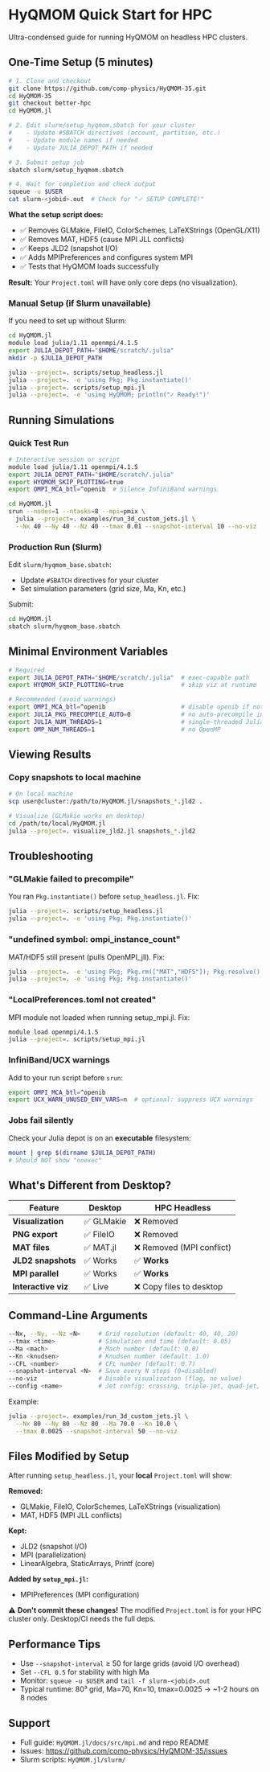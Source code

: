 # HyQMOM Quick Start for HPC

Ultra-condensed guide for running HyQMOM on headless HPC clusters.

## One-Time Setup (5 minutes)

```bash
# 1. Clone and checkout
git clone https://github.com/comp-physics/HyQMOM-35.git
cd HyQMOM-35
git checkout better-hpc
cd HyQMOM.jl

# 2. Edit slurm/setup_hyqmom.sbatch for your cluster
#    - Update #SBATCH directives (account, partition, etc.)
#    - Update module names if needed
#    - Update JULIA_DEPOT_PATH if needed

# 3. Submit setup job
sbatch slurm/setup_hyqmom.sbatch

# 4. Wait for completion and check output
squeue -u $USER
cat slurm-<jobid>.out  # Check for "✓ SETUP COMPLETE!"
```

**What the setup script does:**
- ✅ Removes GLMakie, FileIO, ColorSchemes, LaTeXStrings (OpenGL/X11)
- ✅ Removes MAT, HDF5 (cause MPI JLL conflicts)
- ✅ Keeps JLD2 (snapshot I/O)
- ✅ Adds MPIPreferences and configures system MPI
- ✅ Tests that HyQMOM loads successfully

**Result:** Your `Project.toml` will have only core deps (no visualization).

### Manual Setup (if Slurm unavailable)

If you need to set up without Slurm:

```bash
cd HyQMOM.jl
module load julia/1.11 openmpi/4.1.5
export JULIA_DEPOT_PATH="$HOME/scratch/.julia"
mkdir -p $JULIA_DEPOT_PATH

julia --project=. scripts/setup_headless.jl
julia --project=. -e 'using Pkg; Pkg.instantiate()'
julia --project=. scripts/setup_mpi.jl
julia --project=. -e 'using HyQMOM; println("✓ Ready!")'
```

## Running Simulations

### Quick Test Run

```bash
# Interactive session or script
module load julia/1.11 openmpi/4.1.5
export JULIA_DEPOT_PATH="$HOME/scratch/.julia"
export HYQMOM_SKIP_PLOTTING=true
export OMPI_MCA_btl=^openib  # Silence InfiniBand warnings

cd HyQMOM.jl
srun --nodes=1 --ntasks=8 --mpi=pmix \
  julia --project=. examples/run_3d_custom_jets.jl \
  --Nx 40 --Ny 40 --Nz 40 --tmax 0.01 --snapshot-interval 10 --no-viz
```

### Production Run (Slurm)

Edit `slurm/hyqmom_base.sbatch`:
- Update `#SBATCH` directives for your cluster
- Set simulation parameters (grid size, Ma, Kn, etc.)

Submit:
```bash
cd HyQMOM.jl
sbatch slurm/hyqmom_base.sbatch
```

## Minimal Environment Variables

```bash
# Required
export JULIA_DEPOT_PATH="$HOME/scratch/.julia"  # exec-capable path
export HYQMOM_SKIP_PLOTTING=true                # skip viz at runtime

# Recommended (avoid warnings)
export OMPI_MCA_btl=^openib                     # disable openib if not configured
export JULIA_PKG_PRECOMPILE_AUTO=0              # no auto-precompile in jobs
export JULIA_NUM_THREADS=1                      # single-threaded Julia
export OMP_NUM_THREADS=1                        # no OpenMP
```

## Viewing Results

### Copy snapshots to local machine

```bash
# On local machine
scp user@cluster:/path/to/HyQMOM.jl/snapshots_*.jld2 .

# Visualize (GLMakie works on desktop)
cd /path/to/local/HyQMOM.jl
julia --project=. visualize_jld2.jl snapshots_*.jld2
```

## Troubleshooting

### "GLMakie failed to precompile"
You ran `Pkg.instantiate()` before `setup_headless.jl`. Fix:
```bash
julia --project=. scripts/setup_headless.jl
julia --project=. -e 'using Pkg; Pkg.instantiate()'
```

### "undefined symbol: ompi_instance_count"
MAT/HDF5 still present (pulls OpenMPI_jll). Fix:
```bash
julia --project=. -e 'using Pkg; Pkg.rm(["MAT","HDF5"]); Pkg.resolve()'
julia --project=. -e 'using Pkg; Pkg.instantiate()'
```

### "LocalPreferences.toml not created"
MPI module not loaded when running setup_mpi.jl. Fix:
```bash
module load openmpi/4.1.5
julia --project=. scripts/setup_mpi.jl
```

### InfiniBand/UCX warnings
Add to your run script before `srun`:
```bash
export OMPI_MCA_btl=^openib
export UCX_WARN_UNUSED_ENV_VARS=n  # optional: suppress UCX warnings
```

### Jobs fail silently
Check your Julia depot is on an **executable** filesystem:
```bash
mount | grep $(dirname $JULIA_DEPOT_PATH)
# Should NOT show "noexec"
```

## What's Different from Desktop?

| Feature | Desktop | HPC Headless |
|---------|---------|--------------|
| **Visualization** | ✅ GLMakie | ❌ Removed |
| **PNG export** | ✅ FileIO | ❌ Removed |
| **MAT files** | ✅ MAT.jl | ❌ Removed (MPI conflict) |
| **JLD2 snapshots** | ✅ Works | ✅ **Works** |
| **MPI parallel** | ✅ Works | ✅ **Works** |
| **Interactive viz** | ✅ Live | ❌ Copy files to desktop |

## Command-Line Arguments

```bash
--Nx, --Ny, --Nz <N>     # Grid resolution (default: 40, 40, 20)
--tmax <time>            # Simulation end time (default: 0.05)
--Ma <mach>              # Mach number (default: 0.0)
--Kn <knudsen>           # Knudsen number (default: 1.0)
--CFL <number>           # CFL number (default: 0.7)
--snapshot-interval <N>  # Save every N steps (0=disabled)
--no-viz                 # Disable visualization (flag, no value)
--config <name>          # Jet config: crossing, triple-jet, quad-jet, etc.
```

Example:
```bash
julia --project=. examples/run_3d_custom_jets.jl \
  --Nx 80 --Ny 80 --Nz 80 --Ma 70.0 --Kn 10.0 \
  --tmax 0.0025 --snapshot-interval 50 --no-viz
```

## Files Modified by Setup

After running `setup_headless.jl`, your **local** `Project.toml` will show:

**Removed:**
- GLMakie, FileIO, ColorSchemes, LaTeXStrings (visualization)
- MAT, HDF5 (MPI JLL conflicts)

**Kept:**
- JLD2 (snapshot I/O)
- MPI (parallelization)
- LinearAlgebra, StaticArrays, Printf (core)

**Added by `setup_mpi.jl`:**
- MPIPreferences (MPI configuration)

⚠️ **Don't commit these changes!** The modified `Project.toml` is for your HPC cluster only. Desktop/CI needs the full deps.

## Performance Tips

- Use `--snapshot-interval` ≥ 50 for large grids (avoid I/O overhead)
- Set `--CFL 0.5` for stability with high Ma
- Monitor: `squeue -u $USER` and `tail -f slurm-<jobid>.out`
- Typical runtime: 80³ grid, Ma=70, Kn=10, tmax=0.0025 → ~1-2 hours on 8 nodes

## Support

- Full guide: `HyQMOM.jl/docs/src/mpi.md` and repo README
- Issues: https://github.com/comp-physics/HyQMOM-35/issues
- Slurm scripts: `HyQMOM.jl/slurm/`

